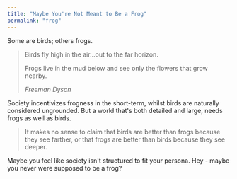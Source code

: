 ```yaml
---
title: "Maybe You're Not Meant to Be a Frog"
permalink: "frog"
---
```


Some are birds; others frogs.

> Birds fly high in the air...out to the far horizon.
>
> Frogs live in the mud below and see only the flowers that grow nearby.
>
> <cite>Freeman Dyson</cite>

Society incentivizes frogness in the short-term, whilst birds are naturally considered ungrounded. But a world that's both detailed and large, needs frogs as well as birds.

> It makes no sense to claim that birds are better than frogs because they see farther, or that frogs are better than birds because they see deeper.

Maybe you feel like society isn't structured to fit your persona. Hey - maybe you never were supposed to be a frog?
